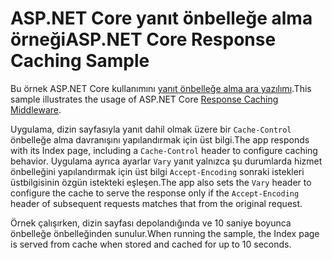 # <a name="aspnet-core-response-caching-sample"></a><span data-ttu-id="bbd06-101">ASP.NET Core yanıt önbelleğe alma örneği</span><span class="sxs-lookup"><span data-stu-id="bbd06-101">ASP.NET Core Response Caching Sample</span></span>

<span data-ttu-id="bbd06-102">Bu örnek ASP.NET Core kullanımını [yanıt önbelleğe alma ara yazılımı](https://docs.microsoft.com/aspnet/core/performance/caching/middleware).</span><span class="sxs-lookup"><span data-stu-id="bbd06-102">This sample illustrates the usage of ASP.NET Core [Response Caching Middleware](https://docs.microsoft.com/aspnet/core/performance/caching/middleware).</span></span>

<span data-ttu-id="bbd06-103">Uygulama, dizin sayfasıyla yanıt dahil olmak üzere bir `Cache-Control` önbelleğe alma davranışını yapılandırmak için üst bilgi.</span><span class="sxs-lookup"><span data-stu-id="bbd06-103">The app responds with its Index page, including a `Cache-Control` header to configure caching behavior.</span></span> <span data-ttu-id="bbd06-104">Uygulama ayrıca ayarlar `Vary` yanıt yalnızca şu durumlarda hizmet önbelleğini yapılandırmak için üst bilgi `Accept-Encoding` sonraki istekleri üstbilgisinin özgün istekteki eşleşen.</span><span class="sxs-lookup"><span data-stu-id="bbd06-104">The app also sets the `Vary` header to configure the cache to serve the response only if the `Accept-Encoding` header of subsequent requests matches that from the original request.</span></span>

<span data-ttu-id="bbd06-105">Örnek çalışırken, dizin sayfası depolandığında ve 10 saniye boyunca önbelleğe önbelleğinden sunulur.</span><span class="sxs-lookup"><span data-stu-id="bbd06-105">When running the sample, the Index page is served from cache when stored and cached for up to 10 seconds.</span></span>
